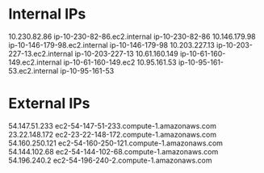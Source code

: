 # Internal IPs
10.230.82.86 	 ip-10-230-82-86.ec2.internal ip-10-230-82-86
10.146.179.98 	 ip-10-146-179-98.ec2.internal ip-10-146-179-98
10.203.227.13 	 ip-10-203-227-13.ec2.internal ip-10-203-227-13
10.61.160.149 	 ip-10-61-160-149.ec2.internal ip-10-61-160-149.ec2
10.95.161.53 	 ip-10-95-161-53.ec2.internal ip-10-95-161-53

# External IPs
54.147.51.233	ec2-54-147-51-233.compute-1.amazonaws.com
23.22.148.172	ec2-23-22-148-172.compute-1.amazonaws.com
54.160.250.121	ec2-54-160-250-121.compute-1.amazonaws.com
54.144.102.68	ec2-54-144-102-68.compute-1.amazonaws.com
54.196.240.2	ec2-54-196-240-2.compute-1.amazonaws.com
